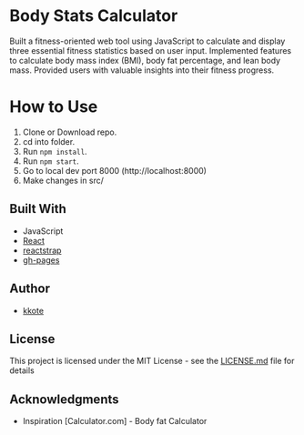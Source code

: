 
# Body Stats Calculator

Built a fitness-oriented web tool using JavaScript to calculate and display three essential fitness statistics based on user input.
Implemented features to calculate body mass index (BMI), body fat percentage, and lean body mass.
Provided users with valuable insights into their fitness progress.


# How to Use
1. Clone or Download repo.
2. cd into folder.
3. Run  ``` npm install ```.
5. Run  ``` npm start ```.
5. Go to local dev port 8000 (http://localhost:8000)
6. Make changes in src/ 




## Built With

* JavaScript
* [React](https://github.com/facebook/create-react-app)
* [reactstrap](https://reactstrap.github.io/)
* [gh-pages](https://pages.github.com/)




## Author

* [kkote](https://github.com/kkote)

## License

This project is licensed under the MIT License - see the [LICENSE.md](LICENSE.md) file for details


## Acknowledgments

* Inspiration [Calculator.com] - Body fat Calculator
